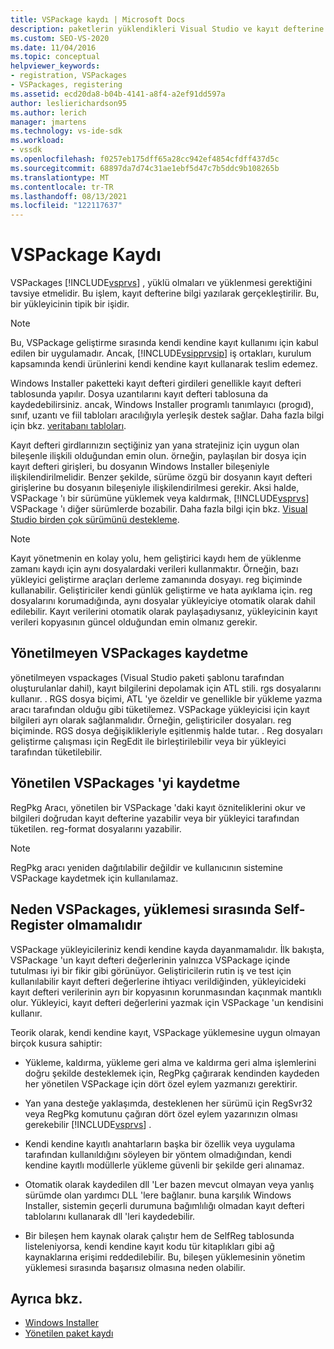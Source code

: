 ```yaml
---
title: VSPackage kaydı | Microsoft Docs
description: paketlerin yüklendikleri Visual Studio ve kayıt defterine bilgi yazarak yüklenmesi gereken vspackage kaydı hakkında bilgi edinin.
ms.custom: SEO-VS-2020
ms.date: 11/04/2016
ms.topic: conceptual
helpviewer_keywords:
- registration, VSPackages
- VSPackages, registering
ms.assetid: ecd20da8-b04b-4141-a8f4-a2ef91dd597a
author: leslierichardson95
ms.author: lerich
manager: jmartens
ms.technology: vs-ide-sdk
ms.workload:
- vssdk
ms.openlocfilehash: f0257eb175dff65a28cc942ef4854cfdff437d5c
ms.sourcegitcommit: 68897da7d74c31ae1ebf5d47c7b5ddc9b108265b
ms.translationtype: MT
ms.contentlocale: tr-TR
ms.lasthandoff: 08/13/2021
ms.locfileid: "122117637"
---
```

# <a name="vspackage-registration"></a>VSPackage Kaydı
VSPackages [!INCLUDE[vsprvs](../../code-quality/includes/vsprvs_md.md)] , yüklü olmaları ve yüklenmesi gerektiğini tavsiye etmelidir. Bu işlem, kayıt defterine bilgi yazılarak gerçekleştirilir. Bu, bir yükleyicinin tipik bir işidir.

> [!NOTE]
> Bu, VSPackage geliştirme sırasında kendi kendine kayıt kullanımı için kabul edilen bir uygulamadır. Ancak, [!INCLUDE[vsipprvsip](../../extensibility/includes/vsipprvsip_md.md)] iş ortakları, kurulum kapsamında kendi ürünlerini kendi kendine kayıt kullanarak teslim edemez.

 Windows Installer paketteki kayıt defteri girdileri genellikle kayıt defteri tablosunda yapılır. Dosya uzantılarını kayıt defteri tablosuna da kaydedebilirsiniz. ancak, Windows Installer programlı tanımlayıcı (progıd), sınıf, uzantı ve fiil tabloları aracılığıyla yerleşik destek sağlar. Daha fazla bilgi için bkz. [veritabanı tabloları](/windows/desktop/Msi/database-tables).

 Kayıt defteri girdlarınızın seçtiğiniz yan yana stratejiniz için uygun olan bileşenle ilişkili olduğundan emin olun. örneğin, paylaşılan bir dosya için kayıt defteri girişleri, bu dosyanın Windows Installer bileşeniyle ilişkilendirilmelidir. Benzer şekilde, sürüme özgü bir dosyanın kayıt defteri girişlerine bu dosyanın bileşeniyle ilişkilendirilmesi gerekir. Aksi halde, VSPackage 'ı bir sürümüne yüklemek veya kaldırmak, [!INCLUDE[vsprvs](../../code-quality/includes/vsprvs_md.md)] VSPackage 'ı diğer sürümlerde bozabilir. Daha fazla bilgi için bkz. [Visual Studio birden çok sürümünü destekleme](../../extensibility/supporting-multiple-versions-of-visual-studio.md).

> [!NOTE]
> Kayıt yönetmenin en kolay yolu, hem geliştirici kaydı hem de yüklenme zamanı kaydı için aynı dosyalardaki verileri kullanmaktır. Örneğin, bazı yükleyici geliştirme araçları derleme zamanında dosyayı. reg biçiminde kullanabilir. Geliştiriciler kendi günlük geliştirme ve hata ayıklama için. reg dosyalarını korumadığında, aynı dosyalar yükleyiciye otomatik olarak dahil edilebilir. Kayıt verilerini otomatik olarak paylaşadıysanız, yükleyicinin kayıt verileri kopyasının güncel olduğundan emin olmanız gerekir.

## <a name="registering-unmanaged-vspackages"></a>Yönetilmeyen VSPackages kaydetme
 yönetilmeyen vspackages (Visual Studio paketi şablonu tarafından oluşturulanlar dahil), kayıt bilgilerini depolamak için ATL stili. rgs dosyalarını kullanır. . RGS dosya biçimi, ATL 'ye özeldir ve genellikle bir yükleme yazma aracı tarafından olduğu gibi tüketilemez. VSPackage yükleyicisi için kayıt bilgileri ayrı olarak sağlanmalıdır. Örneğin, geliştiriciler dosyaları. reg biçiminde. RGS dosya değişiklikleriyle eşitlenmiş halde tutar. . Reg dosyaları geliştirme çalışması için RegEdit ile birleştirilebilir veya bir yükleyici tarafından tüketilebilir.

## <a name="registering-managed-vspackages"></a>Yönetilen VSPackages 'yi kaydetme
 RegPkg Aracı, yönetilen bir VSPackage 'daki kayıt özniteliklerini okur ve bilgileri doğrudan kayıt defterine yazabilir veya bir yükleyici tarafından tüketilen. reg-format dosyalarını yazabilir.

> [!NOTE]
> RegPkg aracı yeniden dağıtılabilir değildir ve kullanıcının sistemine VSPackage kaydetmek için kullanılamaz.

## <a name="why-vspackages-should-not-self-register-at-install-time"></a>Neden VSPackages, yüklemesi sırasında Self-Register olmamalıdır
 VSPackage yükleyicileriniz kendi kendine kayda dayanmamalıdır. İlk bakışta, VSPackage 'un kayıt defteri değerlerinin yalnızca VSPackage içinde tutulması iyi bir fikir gibi görünüyor. Geliştiricilerin rutin iş ve test için kullanılabilir kayıt defteri değerlerine ihtiyacı verildiğinden, yükleyicideki kayıt defteri verilerinin ayrı bir kopyasının korunmasından kaçınmak mantıklı olur. Yükleyici, kayıt defteri değerlerini yazmak için VSPackage 'un kendisini kullanır.

 Teorik olarak, kendi kendine kayıt, VSPackage yüklemesine uygun olmayan birçok kusura sahiptir:

- Yükleme, kaldırma, yükleme geri alma ve kaldırma geri alma işlemlerini doğru şekilde desteklemek için, RegPkg çağırarak kendinden kaydeden her yönetilen VSPackage için dört özel eylem yazmanızı gerektirir.

- Yan yana desteğe yaklaşımda, desteklenen her sürümü için RegSvr32 veya RegPkg komutunu çağıran dört özel eylem yazarınızın olması gerekebilir [!INCLUDE[vsprvs](../../code-quality/includes/vsprvs_md.md)] .

- Kendi kendine kayıtlı anahtarların başka bir özellik veya uygulama tarafından kullanıldığını söyleyen bir yöntem olmadığından, kendi kendine kayıtlı modüllerle yükleme güvenli bir şekilde geri alınamaz.

- Otomatik olarak kaydedilen dll 'Ler bazen mevcut olmayan veya yanlış sürümde olan yardımcı DLL 'lere bağlanır. buna karşılık Windows Installer, sistemin geçerli durumuna bağımlılığı olmadan kayıt defteri tablolarını kullanarak dll 'leri kaydedebilir.

- Bir bileşen hem kaynak olarak çalıştır hem de SelfReg tablosunda listeleniyorsa, kendi kendine kayıt kodu tür kitaplıkları gibi ağ kaynaklarına erişimi reddedilebilir. Bu, bileşen yüklemesinin yönetim yüklemesi sırasında başarısız olmasına neden olabilir.

## <a name="see-also"></a>Ayrıca bkz.
- [Windows Installer](/windows/desktop/Msi/windows-installer-portal)
- [Yönetilen paket kaydı](/previous-versions/bb166783(v=vs.100))